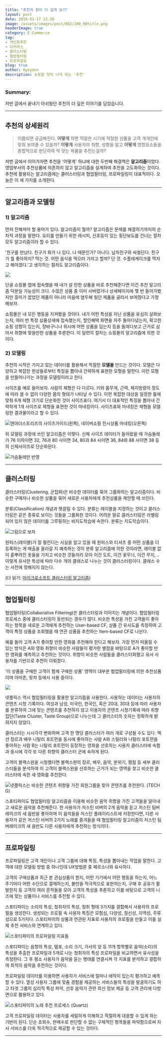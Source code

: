 ```yaml
---
title: "추천의 원리 더 깊게 보기"
layout: post
date: 2018-03-17 13:38
image: /assets/images/post/002/208_00title.png
headerImage: true
category: E-Commerce
tag:
- 개인화추천
- 이커머스
- 클러스터링
- 협업필터링
- 프로파일링
blog: true
author: Hyeyeon
description: 쇼핑할 맛이 나게 하는 '추천'
---
```


### Summary:

저번 글에서 끝내기 아쉬웠던 추천의 더 깊은 이야기를 담았습니다.

---

## 추천의 상세원리

> 이쯤되면 궁금해진다. **어떻게** 하면 적절한 시기에 적절한 상품을 고객 개개인에 맞춰 보여줄 수 있을까? **어떻게** 사용자의 취향, 성향을 알고 **어떻게** 영향요소들을 종합적으로 판단하여 딱 맞는 제품을 추천는걸까?

저번 글에서 이어가자면 추천을 '어떻게' 하냐에 대한 두번째 해결책은 **알고리즘**이었다. 영업부서의 추천상품에 의존하지 않고 알고리즘을 설계하여 추천을 고도화하는 것이다. 추천에 활용되는 알고리즘에는 클러스터링과 협업필터링, 프로파일링이 대표적이다. 오늘은 이 세 가지를 소개한다.

---

## 알고리즘과 모델링

### 1) 알고리즘

먼저 친해져야 할 용어가 있다. 알고리즘이 뭘까? 알고리즘은 문제를 해결하기까지의 순차적 과정을 말한다. 요리를 만들기 위한 레시피, 신호등이 있는 횡단보도를 건너는 절차 모두 알고리즘이라 할 수 있다.

'친구를 만났다. 친구가 화가 나 있다. 나 때문인가? 아니다. 남자친구와 싸웠단다. 친구가 뭘 좋아하지? 먹는 것. 어떤 음식을 먹으러 가자고 할까? 단 것. 수플레케이크를 먹자고 해야겠다.'고 생각하는 절차도 알고리즘이다.

![](/assets/images/post/002/209_01.png)

단골 쇼핑몰 앱에 접속했을 때 내가 살 만한 상품을 바로 추천해준다면 이건 추천 알고리즘 덕분일 가능성이 크다. 수많은 상품 중 이미 사버렸거나 상세페이지에 몇 번 들어가봤지만 흥미가 없었던 제품이 아니라 마음에 염두해 뒀던 제품을 골라서 보여줬다고 가정해보자.

쇼핑몰은 내 모든 행동을 지켜봤을 것이다. 내가 어떤 특성을 지닌 상품을 유심히 살펴보는지, 여러 번 특정 상품상세에 접속했는지, 할인혜택 화면을 자주 돌아다녔는지, 확고한 쇼핑 성향이 있는지, 장바구니나 위시에 어떤 상품을 담는지 등을 들여다보고 근거로 삼아서 취향에 맞을만한 상품을 추론한다. 이 일련의 절차는 쇼핑몰의 알고리즘에 의한 것이다.

### 2) 모델링

추천의 시작은 가지고 있는 데이터를 활용해서 적절한 **모델을** 만드는 것이다. 모델은 다양하고 복잡한 현상들로부터 특징을 뽑아내 간략하게 표현한 모형을 말한다. 이런 모형을 만들어나가는 과정을 모델링이라고 한다.

사이즈를 예로 들어보자. 사람의 체형은 다 다르다. 키와 몸무게, 근력, 체지방량의 정도에 따라 셀 수 없이 다양한 몸의 형태가 나타날 수 있다. 이런 복잡한 대상을 일정한 틀에 맞춰 6개 체형 크기로 단순화한 것이 사이즈표다. 여기서 더 대표적인 특징을 뽑아내 간략하게 1개 사이즈로 체형을 표현한 것이 마네킹이다. 사이즈표와 마네킹은 체형을 모델링한 결과물이라고 할 수 있다.

![앤아더스토리즈의 사이즈가이드(왼쪽), 네이버쇼핑 전시상품 마네킹(오른쪽)](/assets/images/post/002/209_02.png)

위 모델링 과정에 쓰인 알고리즘은 이렇다. 신체 사이즈 데이터가 들어왔을 때 가슴둘레가 76 이하이면 32, 76과 80 사이면 34, 80과 84 사이면 36, 84와 88 사이면 38 등의 신체사이즈로 단순화된다.

![가슴둘레만 반영](/assets/images/post/002/209_03.png)

---

## 클러스터링

클러스터링(Clustering, 군집화)은 비슷한 데이터를 묶어 그룹화하는 알고리즘이다. 비슷한 구매자나 비슷한 상품을 묶어 새로운 사용자에게 추천상품을 제안할 때 쓰인다.

분류(Classification) 개념과 헷갈릴 수 있다. 분류는 레이블을 지정하는 것이고 클러스터링은 같은 종류로 보이는 것들을 그룹화한 것이다. 어려운 말로 클러스터링은 라벨링되어 있지 않은 데이터를 그루핑하는 비지도학습에 속한다. 분류는 지도학습이다.

![그림으로 보자](/assets/images/post/002/209_04.png)

원피스(레이블)가 잘 팔린다는 사실을 알고 있을 때 원피스와 티셔츠 중 어떤 상품을 더 등록하는 게 매출을 올라갈 지 예측하는 것이 분류 알고리즘에 의한 것이라면, 레이블 없이 흩뿌려진 옷들을 가지고 비슷한 것들끼리 모아 이건 도트, 이건 꽃무늬, 이건 무지, .. 이렇게 유사한 특성에 따라 다수 개의 클래스로 나누는 것이 클러스터링이다. 클래스 수는 사전에 정해지지 않는다.

(더 읽기: [마이크로소프트 클러스터링 알고리즘](https://docs.microsoft.com/ko-kr/sql/analysis-services/data-mining/microsoft-clustering-algorithm))

---

## 협업필터링

협업필터링(Collaborative Filtering)은 클러스터링과 이어지는 개념이다. 협업필터링 프로세스 중에 클러스터링이 동반되는 경우가 많다. 비슷한 특성을 가진 고객들이 좋아하는 항목을 새로운 고객에게 추천하는 User-based CF, 상품 간 유사도를 측정하여 고객이 특정 상품을 조회했을 때 연관 상품을 추천하는 Item-based CF로 나뉜다.

예를 들어 고객 A가 좋아할 만한 영화를 추천해야 한다고 해보자. 가장 먼저 떠올릴 수 있는 방식은 A와 영화 취향이 비슷한 사람들이 평가한 별점을 바탕으로 A가 좋아할 만한 영화를 예측하고 추천하는 것이다. 취향이 비슷한 사람들을 클러스터화했고 유사 사용자를 기반으로 추천이 이뤄졌다.

'이 상품을 구매한 고객이 함께 구매한 상품' 영역이 대부분 협업필터링에 의한 추천상품이며 아마존, 왓챠 등에서 사용 중이다.

![](/assets/images/post/002/209_05.gif)

넷플릭스 역시 협업필터링을 활용한 알고리즘을 사용한다. 사용하는 데이터는 사용자의 콘텐츠 시청 기록이다. 여성과 남성, 미국인, 한국인, 혹은 20대, 30대 등에 따라 사용자를 분류하여 그에 맞는 콘텐츠를 추천하지 않고 이용자의 콘텐츠 시청기록에 따라 취향 집단(Taste Cluster, Taste Group)으로 나누는데 그 클러스터의 숫자는 정확하게 밝혀지지 않았다.

클러스터는 시시각각 변화하며 고객 한 명당 클러스터가 여러 개로 구성될 수도 있다. 액션 장르과 배우 나탈리 포트먼을 동시에 좋아하는 사람 A와 스릴러와 나탈리 포트먼을 좋아하는 사람 B는 나탈리 포트먼이 등장하는 영화을 선호하는 사용자 클러스터에 속함과 동시에 각각 또 다른 취향의 클러스터 군에 속하게 된다.

고객이 블랙스완을 시청했다면 블랙스완의 장르, 배우, 음악, 분위기, 평점 등 세부 클러스터들을 분석하여 이 고객이 블랙스완을 선호하는 근거가 되는 영역을 찾고 비슷한 클러스터에 속한 새 영화를 추천한다.

![넷플릭스는 비슷한 콘텐츠 취향을 가진 회원그룹을 찾아 콘텐츠를 추천한다. (TECH G)](http://techg.kr/wp-content/uploads/2018/01/t_netflix_rec_03.jpg)

스포티파이도 협업필터링 알고리즘을 이용해 비슷한 음악 취향을 가진 고객들을 알아내고 새로운 음악을 추천해준다. 한 사용자가 저스틴 비버의 2개 음악을 듣고 저스틴 팀버레이크의 새 음반을 좋아하며 이 음악들을 저스틴 플레이리스트에 저장한다면, 다른 사용자가 같은 저스틴 비버의 2가지 노래를 즐겨들을 때 협업필터링 알고리즘이 저스틴 팀버레이크의 새 음반도 다른 사용자에게 추천하는 방식이다.

---

## 프로파일링

프로파일링은 고객 개인이나 고객 그룹에 대해 특징, 특성을 뽑아내는 작업을 말한다. 고객에 대한 모델링 방법 중 하나인데 UX방법론 중 페르소나와 유사하다.

고객의 구매상품과 최근 본 관심상품이 뭔지, 어떤 기기에서 어떤 행동을 하는지, 어느 주기마다 어떤 수단으로 결제하는지, 불만을 적극적으로 표현하는지, 구매 후 공유가 활발한지 등 고객의 여러 흔적들을 모아 고객의 특성을 추론하고 이를 바탕으로 고객의 니즈에 맞는 상품이나 서비스를 추천할 수 있다.

스포티파이는 소리의 특성, 청취자의 특성, 청취 형태 3가지를 결합해서 사용자의 프로필을 생성한다. 생성되는 프로필 속 사용자 특징은 모험심, 다양성, 참신성, 지역성, 주류성으로 5가지다. 스포티파이의 상품과 연관된 지표로 사용자의 프로필을 만들고 이를 실제 추천 서비스와 연계하고 있다.

![스포티파이의 프로파일링 지표들](/assets/images/post/002/209_06.png)

스포티파이는 음향의 특성, 템포, 소리 크기, 가사의 양 등 11개 항목별로 음악(소리)의 특성을 추출한 프로파일과 5개로 나눈 청취자의 특성 프로파일을 비교하면서 유사성을 측정한다. 그 후 평소 사용자가 음악을 듣는 행태를 연결시켜 각 지표를 분석하고 결합하여 최적의 음악을 추천하는 것이다.

프로파일링 데이터를 이용하면 사용자가 서비스에 얼마나 애착이 있는지 평가하고 예측할 수 있다. 열성 사용자 그룹에 맞춤 경험을 제공하는 서비스들의 특성을 발굴하기도 하고 타겟 그룹의 심리적 특성 파악, 선호 음악가 관련 최신 정보 제공 등 고객 관리에 다방면으로 활용하고 있다.

![스포티파이의 노래 추천 프로세스 (Quartz)](https://qzprod.files.wordpress.com/2015/12/flowchart-v2.png?w=1600)

고객 프로파일링 데이터는 사용자를 세밀하게 이해하고 적절하게 대응할 수 있게 하는 기반이 된다. 단순 조회수, 판매수로 판단할 수 없는 구체적인 항목들을 파악함으로써 자사 서비스를 더욱 적극적으로 제공할 수 있는 것이다.

---
